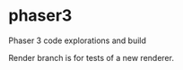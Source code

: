 phaser3
=======

Phaser 3 code explorations and build

Render branch is for tests of a new renderer.
